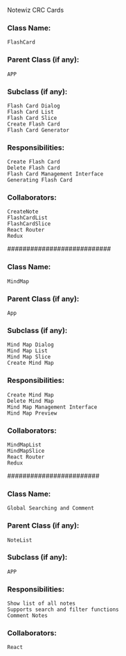 Notewiz CRC Cards
### Class Name:
    FlashCard

### Parent Class (if any):
    APP

### Subclass (if any):
    Flash Card Dialog
    Flash Card List
    Flash Card Slice
    Create Flash Card
    Flash Card Generator

### Responsibilities:
    Create Flash Card
    Delete Flash Card
    Flash Card Management Interface
    Generating Flash Card
### Collaborators:
    CreateNote
    FlashCardList
    FlashCardSlice
    React Router
    Redux

###########################

### Class Name:
    MindMap

### Parent Class (if any):
    App

### Subclass (if any):
    Mind Map Dialog
    Mind Map List
    Mind Map Slice
    Create Mind Map

### Responsibilities:
    Create Mind Map
    Delete Mind Map
    Mind Map Management Interface
    Mind Map Preview
### Collaborators:
    MindMapList
    MindMapSlice
    React Router
    Redux

########################

### Class Name:
    Global Searching and Comment

### Parent Class (if any):
    NoteList

### Subclass (if any):
    APP

### Responsibilities:
    Show list of all notes
    Supports search and filter functions
    Comment Notes
### Collaborators:
    React
    

